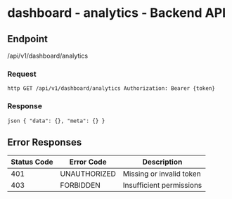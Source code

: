 # dashboard - analytics - Backend API

## Endpoint
/api/v1/dashboard/analytics

### Request
`http
GET /api/v1/dashboard/analytics
Authorization: Bearer {token}
`

### Response
`json
{
  "data": {},
  "meta": {}
}
`

## Error Responses
| Status Code | Error Code | Description |
|-------------|------------|-------------|
| 401 | UNAUTHORIZED | Missing or invalid token |
| 403 | FORBIDDEN | Insufficient permissions |
